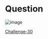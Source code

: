  # Question #




![image](https://github.com/Riddhiman2005/Crypto-Challenges/assets/130882317/896230c9-ae65-420b-adf5-1f85ecd81e83)


[Challenge-30](https://cryptopals.com/sets/4/challenges/30)
